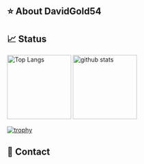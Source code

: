 ## ⭐️ About DavidGold54


## 📈 Status

<p align="left"> 
  <img alt="Top Langs" height="150px" src="https://github-readme-stats.vercel.app/api/top-langs/?username=DavidGold54&layout=compact&show_icons=true" />
  <img alt="github stats" height="150px" src="https://github-readme-stats.vercel.app/api?username=DavidGold54" />
</p>

[![trophy](https://github-profile-trophy.vercel.app/?username=DavidGold54&margin-w=5)](https://github.com/DavidGold54/)

## 📨 Contact



<!--
**DavidGold54/DavidGold54** is a ✨ _special_ ✨ repository because its `README.md` (this file) appears on your GitHub profile.

Here are some ideas to get you started:

- 🔭 I’m currently working on ...
- 🌱 I’m currently learning ...
- 👯 I’m looking to collaborate on ...
- 🤔 I’m looking for help with ...
- 💬 Ask me about ...
- 📫 How to reach me: ...
- 😄 Pronouns: ...
- ⚡ Fun fact: ...
-->
